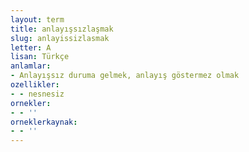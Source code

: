 ```yaml
---
layout: term
title: anlayışsızlaşmak
slug: anlayissizlasmak
letter: A
lisan: Türkçe
anlamlar:
- Anlayışsız duruma gelmek, anlayış göstermez olmak
ozellikler:
- - nesnesiz
ornekler:
- - ''
orneklerkaynak:
- - ''
---
```

